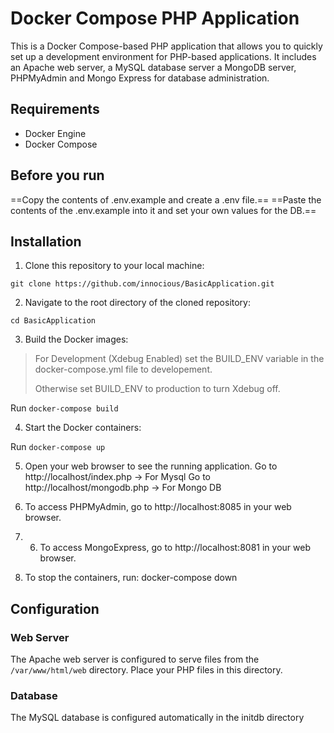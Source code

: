 # Docker Compose PHP Application

This is a Docker Compose-based PHP application that allows you to quickly set up a development environment for PHP-based applications. It includes an Apache web server, a MySQL database server a MongoDB server, PHPMyAdmin and Mongo Express for database administration.

## Requirements

- Docker Engine
- Docker Compose

## Before you run

==Copy the contents of .env.example and create a .env file.== 
==Paste the contents of the .env.example into it and set your own values for the DB.==

## Installation

1. Clone this repository to your local machine:

`git clone https://github.com/innocious/BasicApplication.git`

2. Navigate to the root directory of the cloned repository:

`cd BasicApplication`

3. Build the Docker images:
 
> For Development (Xdebug Enabled) set the BUILD_ENV variable in the docker-compose.yml file to developement.
> 
> Otherwise set BUILD_ENV to production to turn Xdebug off.

Run `docker-compose build`

4. Start the Docker containers:

Run `docker-compose up`

5. Open your web browser to see the running application.
    Go to http://localhost/index.php -> For Mysql
    Go to http://localhost/mongodb.php -> For Mongo DB

6. To access PHPMyAdmin, go to http://localhost:8085 in your web browser.

7. 6. To access MongoExpress, go to http://localhost:8081 in your web browser.

7. To stop the containers, run: docker-compose down


## Configuration

### Web Server

The Apache web server is configured to serve files from the `/var/www/html/web` directory. Place your PHP files in this directory.

### Database

The MySQL database is configured automatically in the initdb directory